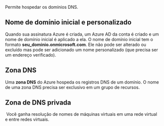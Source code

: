 Permite hospedar os domínios DNS.

## Nome de domínio inicial e personalizado

Quando sua assinatura Azure é criada, um Azure AD da conta é criado e um nome de domínio inicial é aplicado a ela. O nome de domínio inicial tem o formato **seu_dominio.onmicrosoft.com**. Ele não pode ser alterado ou excluído mas pode ser adicionado um nome personalizado (que precisa ser um endereço verificado).

## Zona DNS

Uma **zona DNS** do Azure hospeda os registros DNS de um domínio. O nome de uma zona DNS precisa ser exclusivo em um grupo de recursos.

## Zona de DNS privada

 Você ganha resolução de nomes de máquinas virtuais em uma rede virtual e entre redes virtuais.